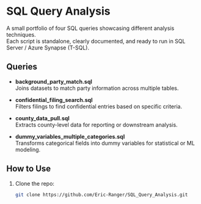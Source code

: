# SQL Query Analysis

A small portfolio of four SQL queries showcasing different analysis techniques.  
Each script is standalone, clearly documented, and ready to run in SQL Server / Azure Synapse (T-SQL).

##  Queries

- **background_party_match.sql**  
  Joins datasets to match party information across multiple tables.

- **confidential_filing_search.sql**  
  Filters filings to find confidential entries based on specific criteria.

- **county_data_pull.sql**  
  Extracts county-level data for reporting or downstream analysis.

- **dummy_variables_multiple_categories.sql**  
  Transforms categorical fields into dummy variables for statistical or ML modeling.

## How to Use

1. Clone the repo:

   ```bash
   git clone https://github.com/Eric-Ranger/SQL_Query_Analysis.git

